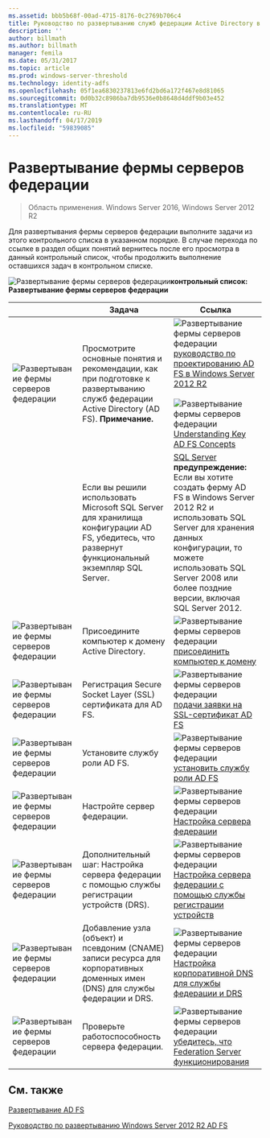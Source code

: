 ```yaml
---
ms.assetid: bbb5b68f-00ad-4715-8176-0c2769b706c4
title: Руководство по развертыванию служб федерации Active Directory в Windows Server 2012 R2
description: ''
author: billmath
ms.author: billmath
manager: femila
ms.date: 05/31/2017
ms.topic: article
ms.prod: windows-server-threshold
ms.technology: identity-adfs
ms.openlocfilehash: 05f1ea6830237813e6fd2bd6a172f467e8d81065
ms.sourcegitcommit: 0d0b32c8986ba7db9536e0b8648d4ddf9b03e452
ms.translationtype: MT
ms.contentlocale: ru-RU
ms.lasthandoff: 04/17/2019
ms.locfileid: "59839085"
---
```

# <a name="deploying-a-federation-server-farm"></a>Развертывание фермы серверов федерации

>Область применения. Windows Server 2016, Windows Server 2012 R2

Для развертывания фермы серверов федерации выполните задачи из этого контрольного списка в указанном порядке. В случае перехода по ссылке в раздел общих понятий вернитесь после его просмотра в данный контрольный список, чтобы продолжить выполнение оставшихся задач в контрольном списке.  
  
![Развертывание фермы серверов федерации](media/2b05dce3-938f-4168-9b8f-1f4398cbdb9b.gif)**контрольный список: Развертывание фермы серверов федерации**  
  
||Задача|Ссылка|  
|-|--------|-------------|  
|![Развертывание фермы серверов федерации](media/icon_checkboxo.gif)|Просмотрите основные понятия и рекомендации, как при подготовке к развертыванию служб федерации Active Directory \(AD FS\). **Примечание.**|![Развертывание фермы серверов федерации](media/faa393df-4856-4431-9eda-4f4e5be72a90.gif)[руководство по проектированию AD FS в Windows Server 2012 R2](../../ad-fs/design/AD-FS-Design-Guide-in-Windows-Server-2012-R2.md)<br /><br />![Развертывание фермы серверов федерации](media/faa393df-4856-4431-9eda-4f4e5be72a90.gif)[Understanding Key AD FS Concepts](../../ad-fs/technical-reference/Understanding-Key-AD-FS-Concepts.md)|  
||Если вы решили использовать Microsoft SQL Server для хранилища конфигурации AD FS, убедитесь, что развернут функциональный экземпляр SQL Server.|[SQL Server](https://technet.microsoft.com/sqlserver) **предупреждение:** Если вы хотите создать ферму AD FS в Windows Server 2012 R2 и использовать SQL Server для хранения данных конфигурации, то можете использовать SQL Server 2008 или более поздние версии, включая SQL Server 2012.|  
|![Развертывание фермы серверов федерации](media/icon_checkboxo.gif)|Присоедините компьютер к домену Active Directory.|![Развертывание фермы серверов федерации](media/faa393df-4856-4431-9eda-4f4e5be72a90.gif)[присоединить компьютер к домену](Join-a-Computer-to-a-Domain.md)|  
|![Развертывание фермы серверов федерации](media/icon_checkboxo.gif)|Регистрация Secure Socket Layer \(SSL\) сертификата для AD FS.|![Развертывание фермы серверов федерации](media/bc6cea1a-1c6c-4124-8c8f-1df5adfe8c88.gif)[подачи заявки на SSL-сертификат AD FS](Enroll-an-SSL-Certificate-for-AD-FS.md)|  
|![Развертывание фермы серверов федерации](media/icon_checkboxo.gif)|Установите службу роли AD FS.|![Развертывание фермы серверов федерации](media/bc6cea1a-1c6c-4124-8c8f-1df5adfe8c88.gif)[установить службу роли AD FS](Install-the-AD-FS-Role-Service.md)|  
|![Развертывание фермы серверов федерации](media/icon_checkboxo.gif)|Настройте сервер федерации.|![Развертывание фермы серверов федерации](media/bc6cea1a-1c6c-4124-8c8f-1df5adfe8c88.gif)[Настройка сервера федерации](Configure-a-Federation-Server.md)|  
|![Развертывание фермы серверов федерации](media/icon_checkboxo.gif)|Дополнительный шаг: Настройка сервера федерации с помощью службы регистрации устройств \(DRS\).|![Развертывание фермы серверов федерации](media/faa393df-4856-4431-9eda-4f4e5be72a90.gif)[Настройка сервера федерации с помощью службы регистрации устройств](Configure-a-federation-server-with-Device-Registration-Service.md)|  
|![Развертывание фермы серверов федерации](media/icon_checkboxo.gif)|Добавление узла \(объект\) и псевдоним \(CNAME\) записи ресурса для корпоративных доменных имен \(DNS\) для службы федерации и DRS.|![Развертывание фермы серверов федерации](media/faa393df-4856-4431-9eda-4f4e5be72a90.gif)[Настройка корпоративной DNS для службы федерации и DRS](Configure-Corporate-DNS-for-the-Federation-Service-and-DRS.md)|  
|![Развертывание фермы серверов федерации](media/icon_checkboxo.gif)|Проверьте работоспособность сервера федерации.|![Развертывание фермы серверов федерации](media/faa393df-4856-4431-9eda-4f4e5be72a90.gif)[убедитесь, что Federation Server функционирования](Verify-That-a-Federation-Server-Is-Operational.md)|  
  

## <a name="see-also"></a>См. также  
[Развертывание AD FS](../../ad-fs/AD-FS-Deployment.md)  

[Руководство по развертыванию Windows Server 2012 R2 AD FS](../../ad-fs/deployment/Windows-Server-2012-R2-AD-FS-Deployment-Guide.md)  
  


